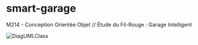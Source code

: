 # smart-garage

M214 - Conception Orientée Objet // Étude du Fil-Rouge : Garage Intelligent

![DiagUMLClass](https://i.imgur.com/cZskc01.png)
